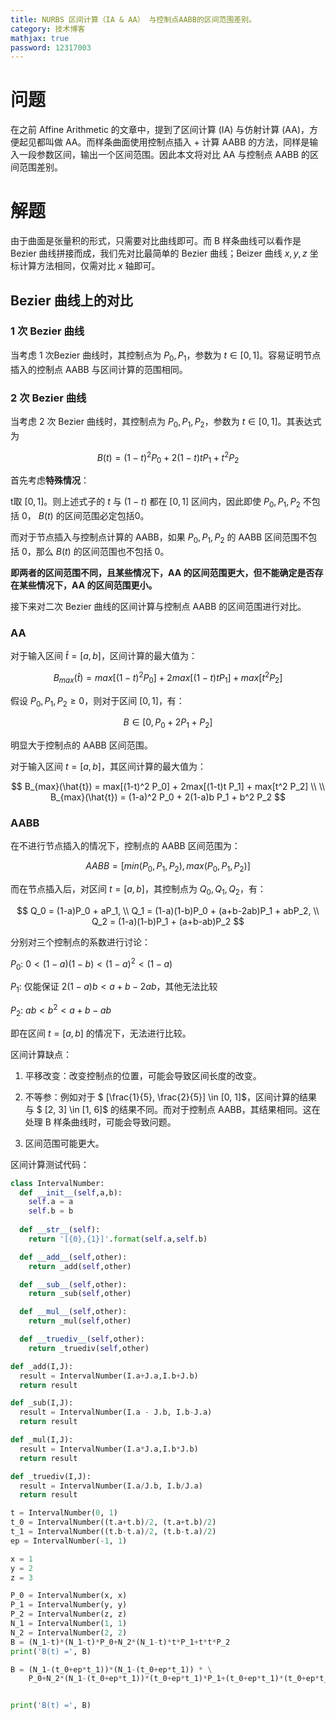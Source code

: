```yaml
---
title: NURBS 区间计算（IA & AA） 与控制点AABB的区间范围差别。
category: 技术博客
mathjax: true
password: 12317003
---
```


# 问题

在之前 Affine Arithmetic 的文章中，提到了区间计算 (IA) 与仿射计算 (AA)，方便起见都叫做 AA。而样条曲面使用控制点插入 + 计算 AABB 的方法，同样是输入一段参数区间，输出一个区间范围。因此本文将对比 AA 与控制点 AABB 的区间范围差别。

# 解题

由于曲面是张量积的形式，只需要对比曲线即可。而 B 样条曲线可以看作是 Bezier 曲线拼接而成，我们先对比最简单的 Bezier 曲线；Beizer 曲线 $x,y,z$ 坐标计算方法相同，仅需对比 $x$ 轴即可。

## Bezier 曲线上的对比

### 1 次 Bezier 曲线

当考虑 1 次Bezier 曲线时，其控制点为 $P_0, P_1$，参数为 $t \in [0, 1]$。容易证明节点插入的控制点 AABB 与区间计算的范围相同。

### 2 次 Bezier 曲线

当考虑 2 次 Bezier 曲线时，其控制点为 $P_0, P_1, P_2$，参数为 $t \in [0, 1]$。其表达式为

$$
B(t) = (1-t)^2 P_0 + 2(1-t)t P_1 + t^2 P_2
$$


首先考虑**特殊情况**：

t取 $[0, 1]$。则上述式子的 $t$ 与 $(1-t)$ 都在 $[0, 1]$ 区间内，因此即使 $P_0, P_1, P_2$ 不包括 0， $B(t)$ 的区间范围必定包括0。

而对于节点插入与控制点计算的 AABB，如果 $P_0, P_1, P_2$ 的 AABB 区间范围不包括 0，那么 $B(t)$ 的区间范围也不包括 0。

**即两者的区间范围不同，且某些情况下，AA 的区间范围更大，但不能确定是否存在某些情况下，AA 的区间范围更小。**

接下来对二次 Bezier 曲线的区间计算与控制点 AABB 的区间范围进行对比。

### AA

对于输入区间 $\hat{t} = [a, b]$，区间计算的最大值为：

$$
B_{max}(\hat{t}) = max[(1-t)^2 P_0] + 2max[(1-t)t P_1] + max[t^2 P_2]
$$

假设 $P_0, P_1, P_2 \geq 0$，则对于区间 $[0, 1]$，有：

$$
B \in [0, P_0 + 2P_1 + P_2]
$$

明显大于控制点的 AABB 区间范围。

对于输入区间 $t = [a, b]$，其区间计算的最大值为：

$$
B_{max}(\hat{t}) = max[(1-t)^2 P_0] + 2max[(1-t)t P_1] + max[t^2 P_2] \\ \\
B_{max}(\hat{t}) = (1-a)^2 P_0 + 2(1-a)b P_1 + b^2 P_2
$$



### AABB

在不进行节点插入的情况下，控制点的 AABB 区间范围为：

$$
AABB = [min(P_0, P_1, P_2), max(P_0, P_1, P_2)]
$$


而在节点插入后，对区间 $t = [a, b]$，其控制点为 $Q_0, Q_1, Q_2$，有：

$$
Q_0 = (1-a)P_0 + aP_1, \\
Q_1 = (1-a)(1-b)P_0 + (a+b-2ab)P_1 + abP_2, \\
Q_2 = (1-a)(1-b)P_1 + (a+b-ab)P_2
$$

分别对三个控制点的系数进行讨论：

$P_0$:  $0 < (1-a)(1-b) < (1-a)^2 < (1-a)$


$P_1$:  仅能保证 $2(1-a)b < a+b-2ab$，其他无法比较

$P_2$:  $ab < b^2 < a+b-ab$

即在区间 $t = [a, b]$ 的情况下，无法进行比较。

区间计算缺点：

1. 平移改变：改变控制点的位置，可能会导致区间长度的改变。

2. 不等参：例如对于 $ [\frac{1}{5}, \frac{2}{5}] \in [0, 1]$，区间计算的结果与 $ [2, 3] \in [1, 6]$ 的结果不同。而对于控制点 AABB，其结果相同。这在处理 B 样条曲线时，可能会导致问题。

3. 区间范围可能更大。

区间计算测试代码：
    
```python
class IntervalNumber:
  def __init__(self,a,b):
    self.a = a
    self.b = b
  
  def __str__(self):
    return '[{0},{1}]'.format(self.a,self.b)

  def __add__(self,other):
    return _add(self,other)

  def __sub__(self,other):
    return _sub(self,other)

  def __mul__(self,other):
    return _mul(self,other)

  def __truediv__(self,other):
    return _truediv(self,other)

def _add(I,J):
  result = IntervalNumber(I.a+J.a,I.b+J.b)
  return result

def _sub(I,J):
  result = IntervalNumber(I.a - J.b, I.b-J.a)
  return result

def _mul(I,J):
  result = IntervalNumber(I.a*J.a,I.b*J.b)
  return result

def _truediv(I,J):
  result = IntervalNumber(I.a/J.b, I.b/J.a)
  return result

t = IntervalNumber(0, 1)
t_0 = IntervalNumber((t.a+t.b)/2, (t.a+t.b)/2)
t_1 = IntervalNumber((t.b-t.a)/2, (t.b-t.a)/2)
ep = IntervalNumber(-1, 1)

x = 1
y = 2
z = 3

P_0 = IntervalNumber(x, x)
P_1 = IntervalNumber(y, y)
P_2 = IntervalNumber(z, z)
N_1 = IntervalNumber(1, 1)
N_2 = IntervalNumber(2, 2)
B = (N_1-t)*(N_1-t)*P_0+N_2*(N_1-t)*t*P_1+t*t*P_2
print('B(t) =', B)

B = (N_1-(t_0+ep*t_1))*(N_1-(t_0+ep*t_1)) * \
    P_0+N_2*(N_1-(t_0+ep*t_1))*(t_0+ep*t_1)*P_1+(t_0+ep*t_1)*(t_0+ep*t_1)*P_2


print('B(t) =', B)
```